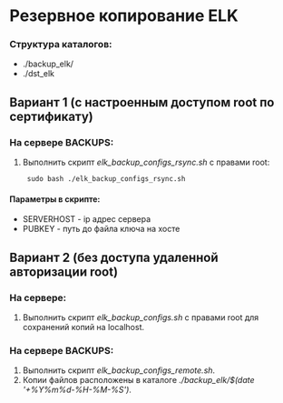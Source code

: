 # Резервное копирование ELK
### Структура каталогов:
- ./backup_elk/
- ./dst_elk

## Вариант 1 (с настроенным доступом root по сертификату)

### На сервере BACKUPS:
1. Выполнить скрипт *elk_backup_configs_rsync.sh* с правами root:

		sudo bash ./elk_backup_configs_rsync.sh

#### Параметры в скрипте:
- SERVERHOST - ip адрес сервера
- PUBKEY - путь до файла ключа на хосте

## Вариант 2 (без доступа удаленной авторизации root)
### На сервере:
1. Выполнить скрипт *elk_backup_configs.sh* с правами root для сохранений копий на localhost.

### На сервере BACKUPS:
1. Выполнить скрипт *elk_backup_configs_remote.sh*.
2. Копии файлов расположены в каталоге *./backup_elk/$(date '+%Y%m%d-%H-%M-%S')*.

